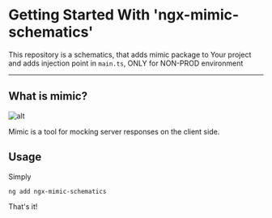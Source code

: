 # Getting Started With **'ngx-mimic-schematics'**

This repository is a schematics, that adds mimic package to Your project and adds injection point in `main.ts`, ONLY for NON-PROD environment

---

## What is mimic?

![alt](https://mimic.js.org/assets/images/mimic_screenshot.png)

Mimic is a tool for mocking server responses on the client side.

## Usage

Simply

```npm
ng add ngx-mimic-schematics
```

That's it!
